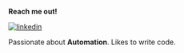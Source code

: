 **Reach me out!** 


[![linkedin](https://img.shields.io/badge/%20-%40egemenklc-blue?style=flat-square&labelColor=313131&logo=LinkedIn&logoColor=white&color=313131)](https://www.linkedin.com/in/egemen-k%C4%B1l%C4%B1%C3%A7-84086b166/)  

Passionate about **Automation**. Likes to write code.
